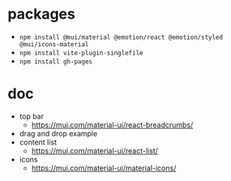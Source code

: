 # packages
- `npm install @mui/material @emotion/react @emotion/styled @mui/icons-material`
- `npm install vite-plugin-singlefile`
- `npm install gh-pages`

# doc
- top bar
    - https://mui.com/material-ui/react-breadcrumbs/
- drag and drop example
- content list 
    - https://mui.com/material-ui/react-list/
- icons
    - https://mui.com/material-ui/material-icons/
